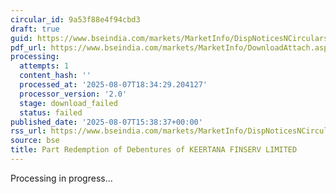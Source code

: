 ```yaml
---
circular_id: 9a53f88e4f94cbd3
draft: true
guid: https://www.bseindia.com/markets/MarketInfo/DispNoticesNCirculars.aspx?Noticeid={28E8AE99-71BB-48D5-88B6-3D772F786655}&noticeno=20250807-71&dt=08/07/2025&icount=71&totcount=77&flag=0
pdf_url: https://www.bseindia.com/markets/MarketInfo/DownloadAttach.aspx?id=20250807-71&attachedId=
processing:
  attempts: 1
  content_hash: ''
  processed_at: '2025-08-07T18:34:29.204127'
  processor_version: '2.0'
  stage: download_failed
  status: failed
published_date: '2025-08-07T15:38:37+00:00'
rss_url: https://www.bseindia.com/markets/MarketInfo/DispNoticesNCirculars.aspx?Noticeid={28E8AE99-71BB-48D5-88B6-3D772F786655}&noticeno=20250807-71&dt=08/07/2025&icount=71&totcount=77&flag=0
source: bse
title: Part Redemption of Debentures of KEERTANA FINSERV LIMITED
---
```


Processing in progress...